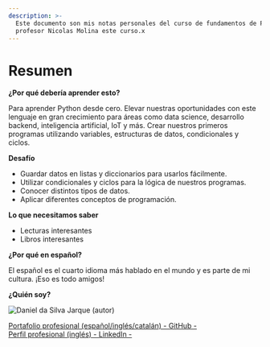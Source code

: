 ```yaml
---
description: >-
  Este documento son mis notas personales del curso de fundamentos de Python. Agradezco al
  profesor Nicolas Molina este curso.x
---
```


# Resumen

**¿Por qué debería aprender esto?**

Para aprender Python desde cero. Elevar nuestras oportunidades con este lenguaje en gran crecimiento para áreas como data science, desarrollo backend, inteligencia artificial, IoT y más. Crear nuestros primeros programas utilizando variables, estructuras de datos, condicionales y ciclos.

**Desafío**

* Guardar datos en listas y diccionarios para usarlos fácilmente.
* Utilizar condicionales y ciclos para la lógica de nuestros programas.
* Conocer distintos tipos de datos.
* Aplicar diferentes conceptos de programación.

**Lo que necesitamos saber**

* Lecturas interesantes
* Libros interesantes

**¿Por qué en español?**

El español es el cuarto idioma más hablado en el mundo y es parte de mi cultura. ¡Eso es todo amigos!

**¿Quién soy?**

![Daniel da Silva Jarque (autor)](https://i.imgur.com/2i0LPvN.png)

[Portafolio profesional (español/inglés/catalán) - GitHub -](https://github.com/ddasilva64)\
[Perfil profesional (inglés) - LinkedIn -](https://linkedin.com/in/daniel-da-silva-jarque-863705206)
